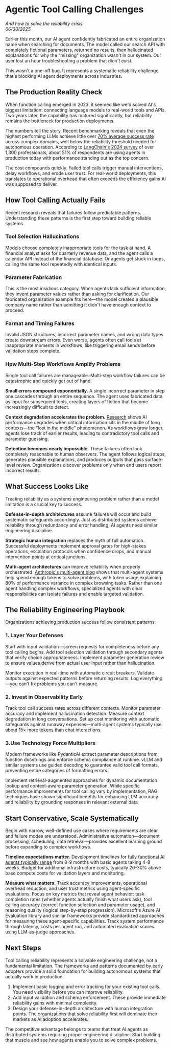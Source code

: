 # Agentic Tool Calling Challenges
*And how to solve the reliability crisis*  
*06/30/2025*

Earlier this month, our AI agent confidently fabricated an entire organization name when searching for documents. The model called our search API with completely fictional parameters, returned no results, then hallucinated explanations for why the "missing" organization wasn't in our system. Our user lost an hour troubleshooting a problem that didn't exist.

This wasn't a one-off bug. It represents a systematic reliability challenge that's blocking AI agent deployments across industries.
## The Production Reality Check
When function calling emerged in 2023, it seemed like we'd solved AI's biggest limitation: connecting language models to real-world tools and APIs. Two years later, the capability has matured significantly, but reliability remains the bottleneck for production deployments.

The numbers tell the story. Recent benchmarking reveals that even the highest performing LLMs achieve little over [70% average success rate](https://hal.cs.princeton.edu/taubench_retail) across complex domains, well below the reliability threshold needed for autonomous operation. According to [LangChain's 2024 survey](https://www.langchain.com/stateofaiagents) of over 1,300 professionals, about 51% of respondents are using agents in production today with performance standing out as the top concern. 

The cost compounds quickly. Failed tool calls trigger manual interventions, delay workflows, and erode user trust. For real-world deployments, this translates to operational overhead that often exceeds the efficiency gains AI was supposed to deliver.

## How Tool Calling Actually Fails
Recent research reveals that failures follow predictable patterns. Understanding these patterns is the first step toward building reliable systems.

### Tool Selection Hallucinations
Models choose completely inappropriate tools for the task at hand. A financial analyst asks for quarterly revenue data, and the agent calls a calendar API instead of the financial database. Or agents get stuck in loops, calling the same tool repeatedly with identical inputs.

### Parameter Fabrication
This is the most insidious category. When agents lack sufficient information, they invent parameter values rather than asking for clarification. Our fabricated organization example fits here—the model created a plausible company name rather than admitting it didn't have enough context to proceed.

### Format and Timing Failures
Invalid JSON structures, incorrect parameter names, and wrong data types create downstream errors. Even worse, agents often call tools at inappropriate moments in workflows, like triggering email sends before validation steps complete.

### Hpw Multi-Step Workflows Amplify Problems
Single tool call failures are manageable. Multi-step workflow failures can be catastrophic and quickly get out of hand.

**Small errors compound exponentially.** A single incorrect parameter in step one cascades through an entire sequence. The agent uses fabricated data as input for subsequent tools, creating layers of fiction that become increasingly difficult to detect.

**Context degradation accelerates the problem.** [Research](https://arxiv.org/pdf/2307.03172) shows AI performance degrades when critical information sits in the middle of long contexts—the "lost in the middle" phenomenon. As workflows grow longer, agents lose track of earlier results, leading to contradictory tool calls and parameter guessing.

**Detection becomes nearly impossible.** These failures often look completely reasonable to human observers. The agent follows logical steps, generates plausible explanations, and produces outputs that pass surface-level review. Organizations discover problems only when end users report incorrect results.

## What Success Looks Like
Treating reliability as a systems engineering problem rather than a model limitation is a crucial key to success.

**Defense-in-depth architectures** assume failures will occur and build systematic safeguards accordingly. Just as distributed systems achieve reliability through redundancy and error handling, AI agents need similar engineering discipline.

**Strategic human integration** replaces the myth of full automation. Successful deployments implement approval gates for high-stakes operations, escalation protocols when confidence drops, and manual intervention points at critical junctions.

**Multi-agent architectures** can improve reliability when properly orchestrated. [Anthropic's multi-agent blog](https://www.anthropic.com/engineering/built-multi-agent-research-system) shows that multi-agent systems help spend enough tokens to solve problems, with token usage explaining 80% of performance variance in complex browsing tasks. Rather than one agent handling complex workflows, specialized agents with clear responsibilities can isolate failures and enable targeted validation.

## The Reliability Engineering Playbook

Organizations achieving production success follow consistent patterns:

### 1. Layer Your Defenses
Start with input validation—screen requests for completeness before any tool calling begins. Add tool selection validation through secondary agents that verify choice appropriateness. Implement parameter generation review to ensure values derive from actual user input rather than hallucination.

Monitor execution in real-time with automatic circuit breakers. Validate outputs against expected patterns before returning results. Log everything—you can't fix problems you can't measure.

### 2. Invest in Observability Early
Track tool call success rates across different contexts. Monitor parameter accuracy and implement hallucination detection. Measure context degradation in long conversations. Set up cost monitoring with automatic safeguards against runaway expenses—multi-agent systems typically use about [15× more tokens than chat](https://www.anthropic.com/engineering/built-multi-agent-research-system) interactions.

### 3.Use Technology Force Multipliers
Modern frameworks like PydanticAI extract parameter descriptions from function docstrings and enforce schema compliance at runtime. vLLM and similar systems use guided decoding to guarantee valid tool call formats, preventing entire categories of formatting errors.

Implement retrieval-augmented approaches for dynamic documentation lookup and context-aware parameter generation. While specific performance improvements for tool calling vary by implementation, RAG techniques have shown significant benefits for enhancing LLM accuracy and reliability by grounding responses in relevant external data

## Start Conservative, Scale Systematically

Begin with narrow, well-defined use cases where requirements are clear and failure modes are understood. Administrative automation—document processing, scheduling, data retrieval—provides excellent learning ground before expanding to complex workflows.

**Timeline expectations matter.** Development timelines for [fully functional AI agents typically range](https://appinventiv.com/blog/ai-agent-development-cost/) from 8-9 months with basic agents taking 4-8 weeks. Budget for additional infrastructure costs, typically 20-30% above base compute costs for validation layers and monitoring.

**Measure what matters.** Track accuracy improvements, operational overhead reduction, and user trust metrics using agent-specific evaluations. Focus on key metrics that reveal agent behavior: task completion rates (whether agents actually finish what users ask), tool calling accuracy (correct function selection and parameter usage), and reasoning quality (logical step-by-step progression). Microsoft's Azure AI Evaluation library and similar frameworks provide standardized approaches for measuring these agent-specific capabilities. Track system performance through latency, costs per agent run, and automated evaluation scores using LLM-as-judge approaches.

## Next Steps
Tool calling reliability represents a solvable engineering challenge, not a fundamental limitation. The frameworks and patterns documented by early adopters provide a solid foundation for building autonomous systems that actually work in production.

1. Implement basic logging and error tracking for your existing tool calls. You need visibility before you can improve reliability.
2. Add input validation and schema enforcement. These provide immediate reliability gains with minimal complexity.
3. Design your defense-in-depth architecture with human integration points. The organizations that solve reliability first will dominate their markets as AI adoption accelerates.

The competitive advantage belongs to teams that treat AI agents as distributed systems requiring proper engineering discipline. Start building that muscle and see how agents enable you to solve complex problems.